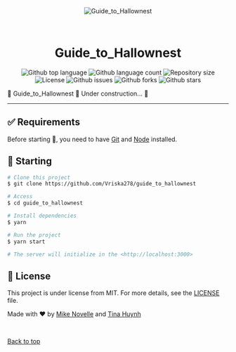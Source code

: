 <div align="center" id="top"> 
  <img src="./.github/app.gif" alt="Guide_to_Hallownest" />

  &#xa0;
</div>

<h1 align="center">Guide_to_Hallownest</h1>

<p align="center">
  <img alt="Github top language" src="https://img.shields.io/github/languages/top/Vriska278/guide_to_hallownest?color=56BEB8">

  <img alt="Github language count" src="https://img.shields.io/github/languages/count/Vriska278/guide_to_hallownest?color=56BEB8">

  <img alt="Repository size" src="https://img.shields.io/github/repo-size/Vriska278/guide_to_hallownest?color=56BEB8">

  <img alt="License" src="https://img.shields.io/github/license/Vriska278/guide_to_hallownest?color=56BEB8">

  <img alt="Github issues" src="https://img.shields.io/github/issues/Vriska278/guide_to_hallownest?color=56BEB8" />

  <img alt="Github forks" src="https://img.shields.io/github/forks/Vriska278/guide_to_hallownest?color=56BEB8" />

  <img alt="Github stars" src="https://img.shields.io/github/stars/Vriska278/guide_to_hallownest?color=56BEB8" />
</p>

<!-- Status -->


🚧  Guide_to_Hallownest 🚀 Under construction...  🚧


<hr> 


## :white_check_mark: Requirements ##

Before starting :checkered_flag:, you need to have [Git](https://git-scm.com) and [Node](https://nodejs.org/en/) installed.

## :checkered_flag: Starting ##

```bash
# Clone this project
$ git clone https://github.com/Vriska278/guide_to_hallownest

# Access
$ cd guide_to_hallownest

# Install dependencies
$ yarn

# Run the project
$ yarn start

# The server will initialize in the <http://localhost:3000>
```

## :memo: License ##

This project is under license from MIT. For more details, see the [LICENSE](LICENSE.md) file.


Made with :heart: by <a href="https://github.com/Vriska278" target="_blank">Mike Novelle</a> and <a href="https://github.com/tmchuynh" target="_blank">Tina Huynh</a>

&#xa0;

<a href="#top">Back to top</a>
